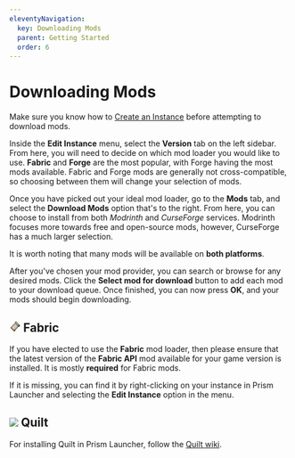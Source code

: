 ```yaml
---
eleventyNavigation:
  key: Downloading Mods
  parent: Getting Started
  order: 6
---
```


# Downloading Mods

Make sure you know how to [Create an Instance](../create-instance) before attempting to download mods.

Inside the **Edit Instance** menu, select the **Version** tab on the left sidebar. From here, you will need to decide on which mod loader you would like to use. **Fabric** and **Forge** are the most popular, with Forge having the most mods available. Fabric and Forge mods are generally not cross-compatible, so choosing between them will change your selection of mods.

Once you have picked out your ideal mod loader, go to the **Mods** tab, and select the **Download Mods** option that's to the right. From here, you can choose to install from both _Modrinth_ and _CurseForge_ services. Modrinth focuses more towards free and open-source mods, however, CurseForge has a much larger selection.

It is worth noting that many mods will be available on **both platforms**.

After you've chosen your mod provider, you can search or browse for any desired mods. Click the **Select mod for download** button to add each mod to your download queue. Once finished, you can now press **OK**, and your mods should begin downloading.

## <img src="https://raw.githubusercontent.com/FabricMC/community/main/media/unascribed/png/fabric.png" height="20"> Fabric

If you have elected to use the **Fabric** mod loader, then please ensure that the latest version of the **Fabric API** mod available for your game version is installed. It is mostly **required** for Fabric mods.

If it is missing, you can find it by right-clicking on your instance in Prism Launcher and selecting the **Edit Instance** option in the menu.

## <img src="https://raw.githubusercontent.com/QuiltMC/art/master/brand/svg/quilt_logo_dark.svg" height="20"> Quilt

For installing Quilt in Prism Launcher, follow the [Quilt wiki](https://quiltmc.org/install/prismlauncher/).
